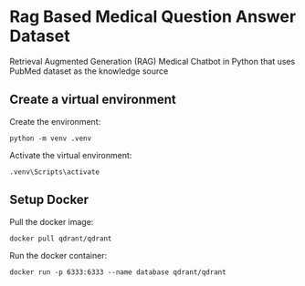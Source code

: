 # Rag Based Medical Question Answer Dataset

Retrieval Augmented Generation (RAG) Medical Chatbot in Python that uses PubMed dataset as the knowledge source

## Create a virtual environment

Create the environment:

`python -m venv .venv`


Activate the virtual environment:

`.venv\Scripts\activate`


## Setup Docker

Pull the docker image:

`docker pull qdrant/qdrant`

Run the docker container:

`docker run -p 6333:6333 --name database qdrant/qdrant`

